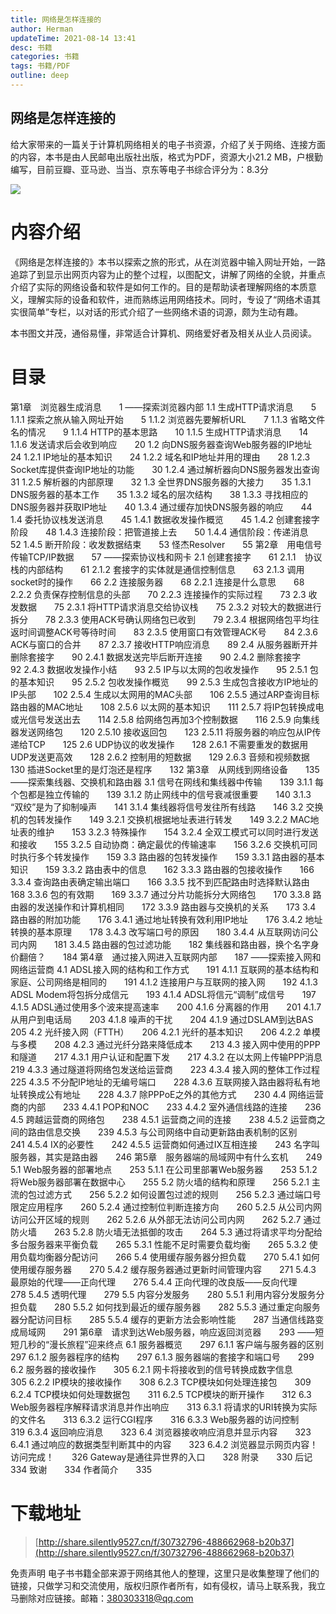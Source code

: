 ```yaml
---
title: 网络是怎样连接的
author: Herman
updateTime: 2021-08-14 13:41
desc: 书籍
categories: 书籍
tags: 书籍/PDF
outline: deep
---
```


## 网络是怎样连接的

给大家带来的一篇关于计算机网络相关的电子书资源，介绍了关于网络、连接方面的内容，本书是由人民邮电出版社出版，格式为PDF，资源大小21.2 MB，户根勤编写，目前豆瓣、亚马逊、当当、京东等电子书综合评分为：8.3分

![](https://cdn.jsdelivr.net/gh/silently9527/images008i3skNgy1gu3v8de313j607809fmx702.jpg)

# 内容介绍
《网络是怎样连接的》本书以探索之旅的形式，从在浏览器中输入网址开始，一路追踪了到显示出网页内容为止的整个过程，以图配文，讲解了网络的全貌，并重点介绍了实际的网络设备和软件是如何工作的。目的是帮助读者理解网络的本质意义，理解实际的设备和软件，进而熟练运用网络技术。同时，专设了“网络术语其实很简单”专栏，以对话的形式介绍了一些网络术语的词源，颇为生动有趣。

本书图文并茂，通俗易懂，非常适合计算机、网络爱好者及相关从业人员阅读。

# 目录

第1章　浏览器生成消息　　1
——探索浏览器内部
1.1 生成HTTP请求消息　　5
1.1.1 探索之旅从输入网址开始　　5
1.1.2 浏览器先要解析URL　　7
1.1.3 省略文件名的情况　　9
1.1.4 HTTP的基本思路　　10
1.1.5 生成HTTP请求消息　　14
1.1.6 发送请求后会收到响应　　20
1.2 向DNS服务器查询Web服务器的IP地址　　24
1.2.1 IP地址的基本知识　　24
1.2.2 域名和IP地址并用的理由　　28
1.2.3 Socket库提供查询IP地址的功能　　30
1.2.4 通过解析器向DNS服务器发出查询　　31
1.2.5 解析器的内部原理　　32
1.3 全世界DNS服务器的大接力　　35
1.3.1 DNS服务器的基本工作　　35
1.3.2 域名的层次结构　　38
1.3.3 寻找相应的DNS服务器并获取IP地址　　40
1.3.4 通过缓存加快DNS服务器的响应　　44
1.4 委托协议栈发送消息　　45
1.4.1 数据收发操作概览　　45
1.4.2 创建套接字阶段　　48
1.4.3 连接阶段：把管道接上去　　50
1.4.4 通信阶段：传递消息　　52
1.4.5 断开阶段：收发数据结束　　53
怪杰Resolver　　55
第2章　用电信号传输TCP/IP数据　　57
——探索协议栈和网卡
2.1 创建套接字　　61
2.1.1　协议栈的内部结构　　61
2.1.2 套接字的实体就是通信控制信息　　63
2.1.3 调用socket时的操作　　66
2.2 连接服务器　　68
2.2.1 连接是什么意思　　68
2.2.2 负责保存控制信息的头部　　70
2.2.3 连接操作的实际过程　　73
2.3 收发数据　　75
2.3.1 将HTTP请求消息交给协议栈　　75
2.3.2 对较大的数据进行拆分　　78
2.3.3 使用ACK号确认网络包已收到　　79
2.3.4 根据网络包平均往返时间调整ACK号等待时间　　83
2.3.5 使用窗口有效管理ACK号　　84
2.3.6 ACK与窗口的合并　　87
2.3.7 接收HTTP响应消息　　89
2.4 从服务器断开并删除套接字　　90
2.4.1 数据发送完毕后断开连接　　90
2.4.2 删除套接字　　92
2.4.3 数据收发操作小结　　93
2.5 IP与以太网的包收发操作　　95
2.5.1 包的基本知识　　95
2.5.2 包收发操作概览　　99
2.5.3 生成包含接收方IP地址的IP头部　　102
2.5.4 生成以太网用的MAC头部　　106
2.5.5 通过ARP查询目标路由器的MAC地址　　108
2.5.6 以太网的基本知识　　111
2.5.7 将IP包转换成电或光信号发送出去　　114
2.5.8 给网络包再加3个控制数据　　116
2.5.9 向集线器发送网络包　　120
2.5.10 接收返回包　　123
2.5.11 将服务器的响应包从IP传递给TCP　　125
2.6 UDP协议的收发操作　　128
2.6.1 不需要重发的数据用UDP发送更高效　　128
2.6.2 控制用的短数据　　129
2.6.3 音频和视频数据　　130
插进Socket里的是灯泡还是程序　　132
第3章　从网线到网络设备　　135
——探索集线器、交换机和路由器
3.1 信号在网线和集线器中传输　　139
3.1.1 每个包都是独立传输的　　139
3.1.2 防止网线中的信号衰减很重要　　140
3.1.3 “双绞”是为了抑制噪声　　141
3.1.4 集线器将信号发往所有线路　　146
3.2 交换机的包转发操作　　149
3.2.1 交换机根据地址表进行转发　　149
3.2.2 MAC地址表的维护　　153
3.2.3 特殊操作　　154
3.2.4 全双工模式可以同时进行发送和接收　　155
3.2.5 自动协商：确定最优的传输速率　　156
3.2.6 交换机可同时执行多个转发操作　　159
3.3 路由器的包转发操作　　159
3.3.1 路由器的基本知识　　159
3.3.2 路由表中的信息　　162
3.3.3 路由器的包接收操作　　166
3.3.4 查询路由表确定输出端口　　166
3.3.5 找不到匹配路由时选择默认路由　　168
3.3.6 包的有效期　　169
3.3.7 通过分片功能拆分大网络包　　170
3.3.8 路由器的发送操作和计算机相同　　172
3.3.9 路由器与交换机的关系　　173
3.4 路由器的附加功能　　176
3.4.1 通过地址转换有效利用IP地址　　176
3.4.2 地址转换的基本原理　　178
3.4.3 改写端口号的原因　　180
3.4.4 从互联网访问公司内网　　181
3.4.5 路由器的包过滤功能　　182
集线器和路由器，换个名字身价翻倍？　　184
第4章　通过接入网进入互联网内部　　187
——探索接入网和网络运营商
4.1 ADSL接入网的结构和工作方式　　191
4.1.1 互联网的基本结构和家庭、公司网络是相同的　　191
4.1.2 连接用户与互联网的接入网　　192
4.1.3 ADSL Modem将包拆分成信元　　193
4.1.4 ADSL将信元“调制”成信号　　197
4.1.5 ADSL通过使用多个波来提高速率　　200
4.1.6 分离器的作用　　201
4.1.7 从用户到电话局　　203
4.1.8 噪声的干扰　　204
4.1.9 通过DSLAM到达BAS　　205
4.2 光纤接入网（FTTH）　　206
4.2.1 光纤的基本知识　　206
4.2.2 单模与多模　　208
4.2.3 通过光纤分路来降低成本　　213
4.3 接入网中使用的PPP和隧道　　217
4.3.1 用户认证和配置下发　　217
4.3.2 在以太网上传输PPP消息　　219
4.3.3 通过隧道将网络包发送给运营商　　223
4.3.4 接入网的整体工作过程　　225
4.3.5 不分配IP地址的无编号端口　　228
4.3.6 互联网接入路由器将私有地址转换成公有地址　　228
4.3.7 除PPPoE之外的其他方式　　230
4.4 网络运营商的内部　　233
4.4.1 POP和NOC　　233
4.4.2 室外通信线路的连接　　236
4.5 跨越运营商的网络包　　238
4.5.1 运营商之间的连接　　238
4.5.2 运营商之间的路由信息交换　　239
4.5.3 与公司网络中自动更新路由表机制的区别　　241
4.5.4 IX的必要性　　242
4.5.5 运营商如何通过IX互相连接　　243
名字叫服务器，其实是路由器　　246
第5章　服务器端的局域网中有什么玄机　　249
5.1 Web服务器的部署地点　　253
5.1.1 在公司里部署Web服务器　　253
5.1.2 将Web服务器部署在数据中心　　255
5.2 防火墙的结构和原理　　256
5.2.1 主流的包过滤方式　　256
5.2.2 如何设置包过滤的规则　　256
5.2.3 通过端口号限定应用程序　　260
5.2.4 通过控制位判断连接方向　　260
5.2.5 从公司内网访问公开区域的规则　　262
5.2.6 从外部无法访问公司内网　　262
5.2.7 通过防火墙　　263
5.2.8 防火墙无法抵御的攻击　　264
5.3 通过将请求平均分配给多台服务器来平衡负载　　265
5.3.1 性能不足时需要负载均衡　　265
5.3.2 使用负载均衡器分配访问　　266
5.4 使用缓存服务器分担负载　　270
5.4.1 如何使用缓存服务器　　270
5.4.2 缓存服务器通过更新时间管理内容　　271
5.4.3 最原始的代理——正向代理　　276
5.4.4 正向代理的改良版——反向代理　　278
5.4.5 透明代理　　279
5.5 内容分发服务　　280
5.5.1 利用内容分发服务分担负载　　280
5.5.2 如何找到最近的缓存服务器　　282
5.5.3 通过重定向服务器分配访问目标　　285
5.5.4 缓存的更新方法会影响性能　　287
当通信线路变成局域网　　291
第6章　请求到达Web服务器，响应返回浏览器　　293
——短短几秒的“漫长旅程”迎来终点
6.1 服务器概览　　297
6.1.1 客户端与服务器的区别　　297
6.1.2 服务器程序的结构　　297
6.1.3 服务器端的套接字和端口号　　299
6.2 服务器的接收操作　　305
6.2.1 网卡将接收到的信号转换成数字信息　　305
6.2.2 IP模块的接收操作　　308
6.2.3 TCP模块如何处理连接包　　309
6.2.4 TCP模块如何处理数据包　　311
6.2.5 TCP模块的断开操作　　312
6.3 Web服务器程序解释请求消息并作出响应　　313
6.3.1 将请求的URI转换为实际的文件名　　313
6.3.2 运行CGI程序　　316
6.3.3 Web服务器的访问控制　　319
6.3.4 返回响应消息　　323
6.4 浏览器接收响应消息并显示内容　　323
6.4.1 通过响应的数据类型判断其中的内容　　323
6.4.2 浏览器显示网页内容！访问完成！　　326
Gateway是通往异世界的入口　　328
附录　　330
后记　　334
致谢　　334
作者简介　　335


# 下载地址
> [http://share.silently9527.cn/f/30732796-488662968-b20b37](http://share.silently9527.cn/f/30732796-488662968-b20b37)

免责声明
电子书书籍全部来源于网络其他人的整理，这里只是收集整理了他们的链接，只做学习和交流使用，版权归原作者所有，如有侵权，请马上联系我，我立马删除对应链接。邮箱：380303318@qq.com

